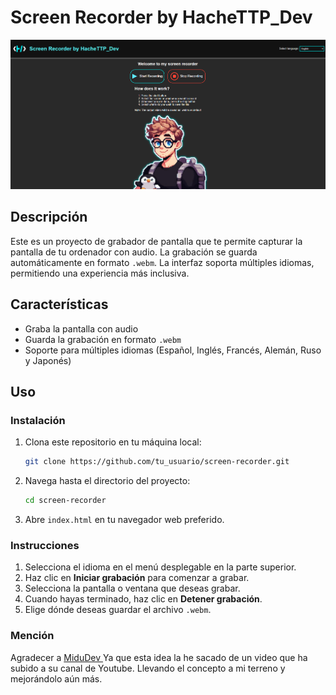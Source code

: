 # Screen Recorder by HacheTTP_Dev

![Screen Recorder Logo](images/screenRecorder.png)

## Descripción

Este es un proyecto de grabador de pantalla que te permite capturar la pantalla de tu ordenador con audio. La grabación se guarda automáticamente en formato `.webm`. La interfaz soporta múltiples idiomas, permitiendo una experiencia más inclusiva.

## Características

- Graba la pantalla con audio
- Guarda la grabación en formato `.webm`
- Soporte para múltiples idiomas (Español, Inglés, Francés, Alemán, Ruso y Japonés)

## Uso

### Instalación

1. Clona este repositorio en tu máquina local:
    ```bash
    git clone https://github.com/tu_usuario/screen-recorder.git
    ```
2. Navega hasta el directorio del proyecto:
    ```bash
    cd screen-recorder
    ```
3. Abre `index.html` en tu navegador web preferido.

### Instrucciones

1. Selecciona el idioma en el menú desplegable en la parte superior.
2. Haz clic en **Iniciar grabación** para comenzar a grabar.
3. Selecciona la pantalla o ventana que deseas grabar.
4. Cuando hayas terminado, haz clic en **Detener grabación**.
5. Elige dónde deseas guardar el archivo `.webm`.

### Mención

Agradecer a <a href="https://github.com/midudev"> MiduDev </a>
Ya que esta idea la he sacado de un video que ha subido a su canal de Youtube.
Llevando el concepto a mi terreno y mejorándolo aún más.
